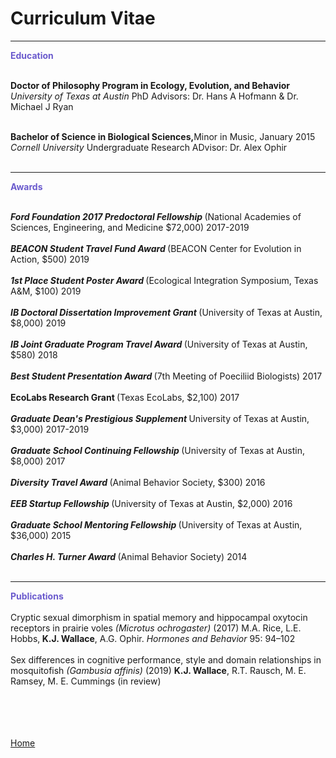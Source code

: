 <body>
		
<div class="container">
<div class="blurb">
<h1>Curriculum Vitae</h1>

<hr size="60">
<p><b><font color="SlateBlue">Education</font></b><br><br>
	
<b>Doctor of Philosophy Program in Ecology, Evolution, and Behavior</b> <br>
<em> University of Texas at Austin </em> PhD Advisors: Dr. Hans A Hofmann & Dr. Michael J Ryan <br><br>

<b>Bachelor of Science in Biological Sciences,</b>Minor in Music, January 2015 <br>
<em> Cornell University </em> Undergraduate Research ADvisor: Dr. Alex Ophir <br><br>
</p>

<hr size="90">
<p><b><font color="SlateBlue">Awards</font></b><br><br>
	
<b><i>Ford Foundation 2017 Predoctoral Fellowship </i></b>(National Academies of Sciences, Engineering, and Medicine $72,000) 2017-2019<br><br>
<b><i>BEACON Student Travel Fund Award </i></b>(BEACON Center for Evolution in Action, $500) 2019<br><br>
<b><i>1st Place Student Poster Award </i></b>(Ecological Integration Symposium, Texas A&M, $100) 2019<br><br>
<b><i>IB Doctoral Dissertation Improvement Grant </i></b>(University of Texas at Austin, $8,000) 2019<br><br>
<b><i>IB Joint Graduate Program Travel Award </i></b>(University of Texas at Austin, $580) 2018<br><br>
<b><i>Best Student Presentation Award </i></b>(7th Meeting of Poeciliid Biologists) 2017<br><br>
<b>EcoLabs Research Grant </i></b>(Texas EcoLabs, $2,100) 2017<br><br>
<b><i>Graduate Dean's Prestigious Supplement </i></b>University of Texas at Austin, $3,000) 2017-2019<br><br>
<b><i>Graduate School Continuing Fellowship </i></b>(University of Texas at Austin, $8,000) 2017<br><br>
<b><i>Diversity Travel Award </i></b>(Animal Behavior Society, $300) 2016<br><br>
<b><i>EEB Startup Fellowship </i></b>(University of Texas at Austin, $2,000) 2016 <br><br>
<b><i>Graduate School Mentoring Fellowship </i></b>(University of Texas at Austin, $36,000) 2015<br><br>
<b><i>Charles H. Turner Award </i></b>(Animal Behavior Society) 2014<br><br>
</p>

<hr>
<p><b><font color="SlateBlue">Publications</font></b><br><br>
Cryptic sexual dimorphism in spatial memory and hippocampal oxytocin receptors in prairie voles <i>(Microtus ochrogaster)</i> (2017) M.A. Rice, L.E. Hobbs,<b> K.J. Wallace</b>, A.G. Ophir. <i>Hormones and Behavior</i> 95: 94–102<br><br>
Sex differences in cognitive performance, style and domain relationships in mosquitofish <i>(Gambusia affinis)</i> (2019) <b>K.J. Wallace</b>, R.T. Rausch, M. E.  Ramsey,  M. E. Cummings (in review)

	
<br><br><br>	
<a href="../">Home</a>
